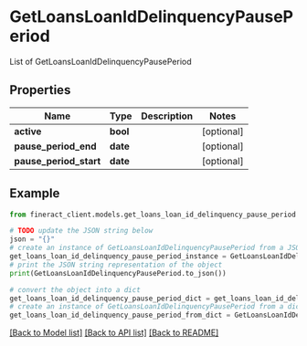 # GetLoansLoanIdDelinquencyPausePeriod

List of GetLoansLoanIdDelinquencyPausePeriod

## Properties

Name | Type | Description | Notes
------------ | ------------- | ------------- | -------------
**active** | **bool** |  | [optional] 
**pause_period_end** | **date** |  | [optional] 
**pause_period_start** | **date** |  | [optional] 

## Example

```python
from fineract_client.models.get_loans_loan_id_delinquency_pause_period import GetLoansLoanIdDelinquencyPausePeriod

# TODO update the JSON string below
json = "{}"
# create an instance of GetLoansLoanIdDelinquencyPausePeriod from a JSON string
get_loans_loan_id_delinquency_pause_period_instance = GetLoansLoanIdDelinquencyPausePeriod.from_json(json)
# print the JSON string representation of the object
print(GetLoansLoanIdDelinquencyPausePeriod.to_json())

# convert the object into a dict
get_loans_loan_id_delinquency_pause_period_dict = get_loans_loan_id_delinquency_pause_period_instance.to_dict()
# create an instance of GetLoansLoanIdDelinquencyPausePeriod from a dict
get_loans_loan_id_delinquency_pause_period_from_dict = GetLoansLoanIdDelinquencyPausePeriod.from_dict(get_loans_loan_id_delinquency_pause_period_dict)
```
[[Back to Model list]](../README.md#documentation-for-models) [[Back to API list]](../README.md#documentation-for-api-endpoints) [[Back to README]](../README.md)



